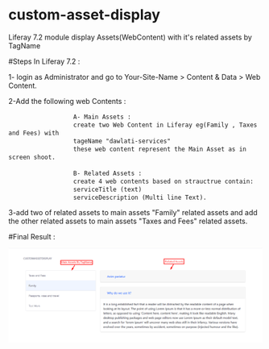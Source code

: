 # custom-asset-display
Liferay 7.2 module display Assets(WebContent) with it's related assets by TagName

#Steps In Liferay 7.2 :

1- login as Administrator and go to Your-Site-Name > Content & Data > Web Content.

2-Add the following web Contents :

                      A- Main Assets :
                      create two Web Content in Liferay eg(Family , Taxes and Fees) with 
                      tageName "dawlati-services"
                      these web content represent the Main Asset as in screen shoot.

                      B- Related Assets :
                      create 4 web contents based on strauctrue contain:
                      serviceTitle (text)
                      serviceDescription (Multi line Text).

3-add two of related assets to main assets "Family" related assets
and add the other related assets to main assets "Taxes and Fees" related assets.

#Final Result :

![alt text](https://github.com/izaki93/custom-asset-display/blob/master/assets-screen-shoot.png)



